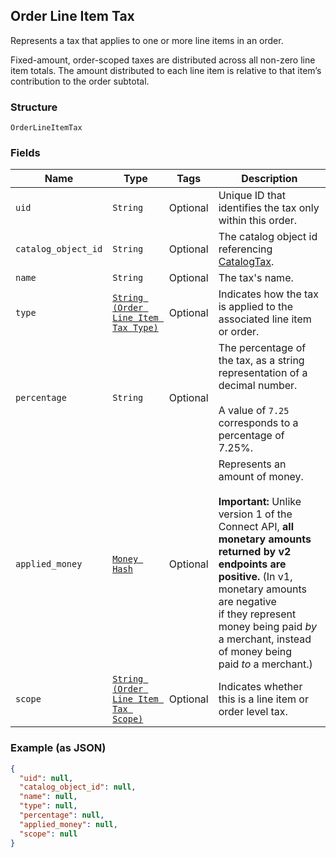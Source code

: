 ## Order Line Item Tax

Represents a tax that applies to one or more line items in an order.

Fixed-amount, order-scoped taxes are distributed across all non-zero line item totals.
The amount distributed to each line item is relative to that item’s contribution to the
order subtotal.

### Structure

`OrderLineItemTax`

### Fields

| Name | Type | Tags | Description |
|  --- | --- | --- | --- |
| `uid` | `String` | Optional | Unique ID that identifies the tax only within this order. |
| `catalog_object_id` | `String` | Optional | The catalog object id referencing [CatalogTax](./models/catalog-tax.md). |
| `name` | `String` | Optional | The tax's name. |
| `type` | [`String (Order Line Item Tax Type)`](/doc/models/order-line-item-tax-type.md) | Optional | Indicates how the tax is applied to the associated line item or order. |
| `percentage` | `String` | Optional | The percentage of the tax, as a string representation of a decimal number.<br><br>A value of `7.25` corresponds to a percentage of 7.25%. |
| `applied_money` | [`Money Hash`](/doc/models/money.md) | Optional | Represents an amount of money.<br><br>__Important:__ Unlike version 1 of the Connect API, __all monetary amounts<br>returned by v2 endpoints are positive.__ (In v1, monetary amounts are negative<br>if they represent money being paid _by_ a merchant, instead of money being<br>paid _to_ a merchant.) |
| `scope` | [`String (Order Line Item Tax Scope)`](/doc/models/order-line-item-tax-scope.md) | Optional | Indicates whether this is a line item or order level tax. |

### Example (as JSON)

```json
{
  "uid": null,
  "catalog_object_id": null,
  "name": null,
  "type": null,
  "percentage": null,
  "applied_money": null,
  "scope": null
}
```


